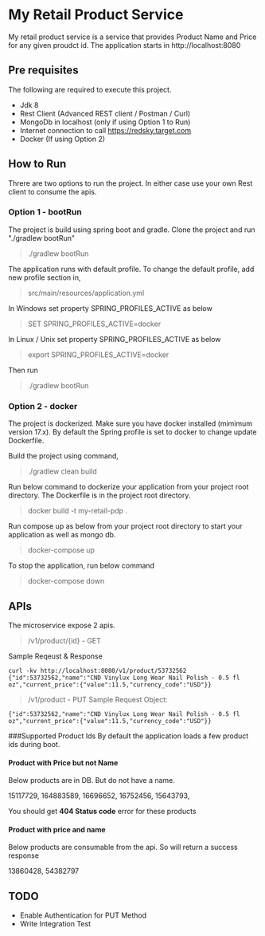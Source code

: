 # My Retail Product Service

My retail product service is a service that provides Product Name and Price for any given proudct id.
The application starts in http://localhost:8080

## Pre requisites
The following are required to execute this project.
* Jdk 8
* Rest Client (Advanced REST client / Postman / Curl)
* MongoDb in localhost (only if using Option 1 to Run)
* Internet connection to call https://redsky.target.com
* Docker (If using Option 2)

## How to Run
Threre are two options to run the project. In either case use your own Rest client to consume the apis.
### Option 1 - bootRun
The project is build using spring boot and gradle. Clone the project and run "./gradlew bootRun" 
> ./gradlew bootRun

The application runs with default profile. To change the default profile, add new profile section in,
> src/main/resources/application.yml

In Windows set property SPRING_PROFILES_ACTIVE as below
> SET SPRING_PROFILES_ACTIVE=docker

In Linux / Unix set property SPRING_PROFILES_ACTIVE as below
>export SPRING_PROFILES_ACTIVE=docker

Then run 
> ./gradlew bootRun

### Option 2 - docker
The project is dockerized. Make sure you have docker installed (mimimum version 17.x).
By default the Spring profile is set to docker
to change update Dockerfile. 

Build the project using command,
> ./gradlew clean build

Run below command to dockerize your application from your project root directory.
The Dockerfile is in the project root directory. 
> docker build -t my-retail-pdp .

Run compose up as below from your project root directory to start your application as well as mongo db.
>docker-compose up

To stop the application, run below command
>docker-compose down


## APIs
The microservice expose 2 apis. 
>/v1/product/{id} - GET

Sample Reqeust & Response
```$xslt
curl -kv http://localhost:8080/v1/product/53732562
{"id":53732562,"name":"CND Vinylux Long Wear Nail Polish - 0.5 fl oz","current_price":{"value":11.5,"currency_code":"USD"}}
```

>/v1/product - PUT
Sample Request Object:
```$xslt
{"id":53732562,"name":"CND Vinylux Long Wear Nail Polish - 0.5 fl oz","current_price":{"value":11.5,"currency_code":"USD"}}
```

###Supported Product Ids
By default the application loads a few product ids during boot.
#### Product with Price but not Name
Below products are in DB. But do not have a name.

15117729,
164883589,
16696652,
16752456,
15643793,

You should get **404 Status code**  error for these products

#### Product with price and name
Below products are consumable from the api. So will return a success response
 
13860428,
54382797

## TODO
* Enable Authentication for PUT Method
* Write Integration Test